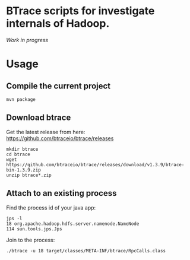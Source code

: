 # BTrace scripts for investigate internals of Hadoop.

_Work in progress_

# Usage

## Compile the current project

```
mvn package
```

## Download btrace

Get the latest release from here: https://github.com/btraceio/btrace/releases

```
mkdir btrace
cd btrace
wget https://github.com/btraceio/btrace/releases/download/v1.3.9/btrace-bin-1.3.9.zip
unzip btrace*.zip
```

## Attach to an existing process

Find the process id of your java app:

```
jps -l
18 org.apache.hadoop.hdfs.server.namenode.NameNode
114 sun.tools.jps.Jps
```

Join to the process:

```
./btrace -u 18 target/classes/META-INF/btrace/RpcCalls.class
```

